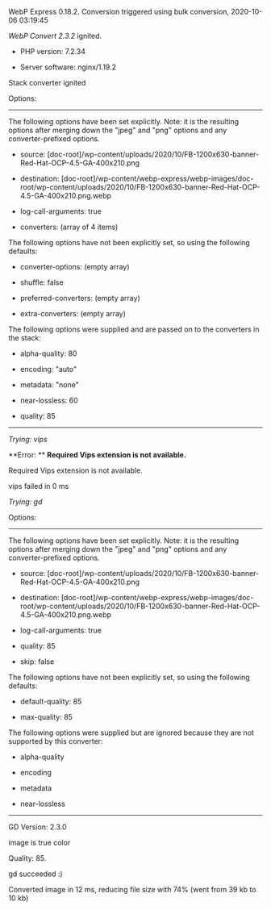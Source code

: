 WebP Express 0.18.2. Conversion triggered using bulk conversion, 2020-10-06 03:19:45

*WebP Convert 2.3.2*  ignited.
- PHP version: 7.2.34
- Server software: nginx/1.19.2

Stack converter ignited

Options:
------------
The following options have been set explicitly. Note: it is the resulting options after merging down the "jpeg" and "png" options and any converter-prefixed options.
- source: [doc-root]/wp-content/uploads/2020/10/FB-1200x630-banner-Red-Hat-OCP-4.5-GA-400x210.png
- destination: [doc-root]/wp-content/webp-express/webp-images/doc-root/wp-content/uploads/2020/10/FB-1200x630-banner-Red-Hat-OCP-4.5-GA-400x210.png.webp
- log-call-arguments: true
- converters: (array of 4 items)

The following options have not been explicitly set, so using the following defaults:
- converter-options: (empty array)
- shuffle: false
- preferred-converters: (empty array)
- extra-converters: (empty array)

The following options were supplied and are passed on to the converters in the stack:
- alpha-quality: 80
- encoding: "auto"
- metadata: "none"
- near-lossless: 60
- quality: 85
------------


*Trying: vips* 

**Error: ** **Required Vips extension is not available.** 
Required Vips extension is not available.
vips failed in 0 ms

*Trying: gd* 

Options:
------------
The following options have been set explicitly. Note: it is the resulting options after merging down the "jpeg" and "png" options and any converter-prefixed options.
- source: [doc-root]/wp-content/uploads/2020/10/FB-1200x630-banner-Red-Hat-OCP-4.5-GA-400x210.png
- destination: [doc-root]/wp-content/webp-express/webp-images/doc-root/wp-content/uploads/2020/10/FB-1200x630-banner-Red-Hat-OCP-4.5-GA-400x210.png.webp
- log-call-arguments: true
- quality: 85
- skip: false

The following options have not been explicitly set, so using the following defaults:
- default-quality: 85
- max-quality: 85

The following options were supplied but are ignored because they are not supported by this converter:
- alpha-quality
- encoding
- metadata
- near-lossless
------------

GD Version: 2.3.0
image is true color
Quality: 85. 
gd succeeded :)

Converted image in 12 ms, reducing file size with 74% (went from 39 kb to 10 kb)

